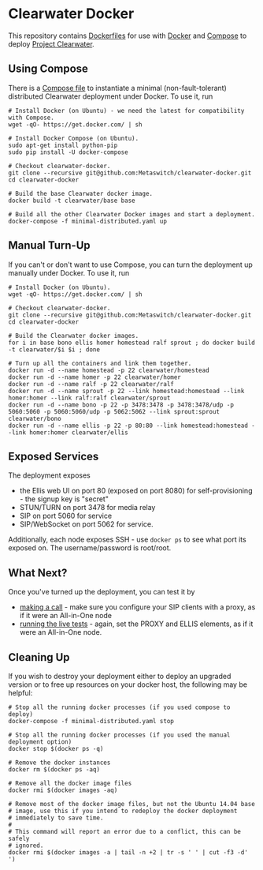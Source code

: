 # Clearwater Docker

This repository contains [Dockerfiles](https://docs.docker.com/reference/builder/) for use with [Docker](https://www.docker.com/) and [Compose](https://docs.docker.com/compose/) to deploy [Project Clearwater](http://www.projectclearwater.org).

## Using Compose

There is a [Compose file](minimal-distributed.yaml) to instantiate a minimal (non-fault-tolerant) distributed Clearwater deployment under Docker.  To use it, run

    # Install Docker (on Ubuntu) - we need the latest for compatibility with Compose.
    wget -qO- https://get.docker.com/ | sh

    # Install Docker Compose (on Ubuntu).
    sudo apt-get install python-pip
    sudo pip install -U docker-compose

    # Checkout clearwater-docker.
    git clone --recursive git@github.com:Metaswitch/clearwater-docker.git
    cd clearwater-docker

    # Build the base Clearwater docker image.
    docker build -t clearwater/base base

    # Build all the other Clearwater Docker images and start a deployment.
    docker-compose -f minimal-distributed.yaml up

## Manual Turn-Up

If you can't or don't want to use Compose, you can turn the deployment up manually under Docker.  To use it, run

    # Install Docker (on Ubuntu).
    wget -qO- https://get.docker.com/ | sh

    # Checkout clearwater-docker.
    git clone --recursive git@github.com:Metaswitch/clearwater-docker.git
    cd clearwater-docker

    # Build the Clearwater docker images.
    for i in base bono ellis homer homestead ralf sprout ; do docker build -t clearwater/$i $i ; done

    # Turn up all the containers and link them together.
    docker run -d --name homestead -p 22 clearwater/homestead
    docker run -d --name homer -p 22 clearwater/homer
    docker run -d --name ralf -p 22 clearwater/ralf
    docker run -d --name sprout -p 22 --link homestead:homestead --link homer:homer --link ralf:ralf clearwater/sprout
    docker run -d --name bono -p 22 -p 3478:3478 -p 3478:3478/udp -p 5060:5060 -p 5060:5060/udp -p 5062:5062 --link sprout:sprout clearwater/bono
    docker run -d --name ellis -p 22 -p 80:80 --link homestead:homestead --link homer:homer clearwater/ellis

## Exposed Services

The deployment exposes

-   the Ellis web UI on port 80 (exposed on port 8080) for self-provisioning - the signup key is "secret"
-   STUN/TURN on port 3478 for media relay
-   SIP on port 5060 for service
-   SIP/WebSocket on port 5062 for service.

Additionally, each node exposes SSH - use `docker ps` to see what port its exposed on.  The username/password is root/root.

## What Next?

Once you've turned up the deployment, you can test it by

-   [making a call](http://clearwater.readthedocs.org/en/latest/Making_your_first_call) - make sure you configure your SIP clients with a proxy, as if it were an All-in-One node
-   [running the live tests](http://clearwater.readthedocs.org/en/latest/Running_the_live_tests) - again, set the PROXY and ELLIS elements, as if it were an All-in-One node.

## Cleaning Up

If you wish to destroy your deployment either to deploy an upgraded version or to free up resources on your docker host, the following may be helpful:

    # Stop all the running docker processes (if you used compose to deploy)
    docker-compose -f minimal-distributed.yaml stop

    # Stop all the running docker processes (if you used the manual deployment option)
    docker stop $(docker ps -q)

    # Remove the docker instances
    docker rm $(docker ps -aq)

    # Remove all the docker image files
    docker rmi $(docker images -aq)

    # Remove most of the docker image files, but not the Ubuntu 14.04 base
    # image, use this if you intend to redeploy the docker deployment
    # immediately to save time.
    #
    # This command will report an error due to a conflict, this can be safely
    # ignored.
    docker rmi $(docker images -a | tail -n +2 | tr -s ' ' | cut -f3 -d' ')
